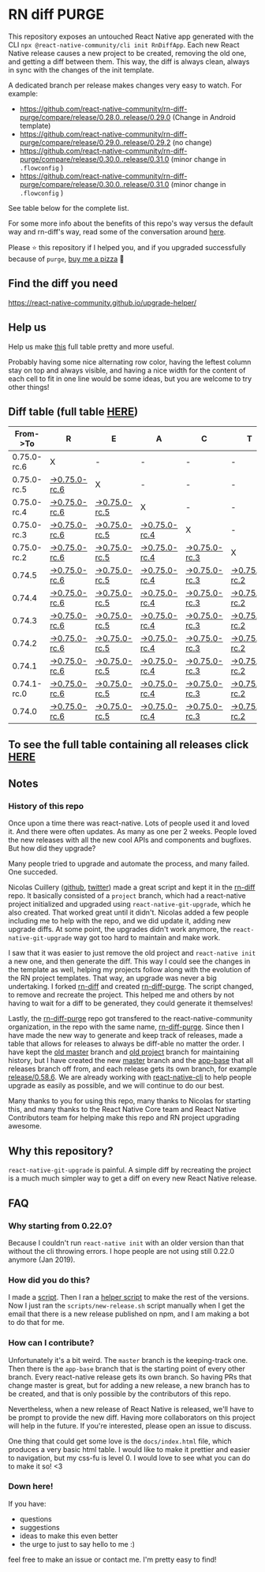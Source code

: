 # RN diff PURGE

This repository exposes an untouched React Native app generated with the CLI
`npx @react-native-community/cli init RnDiffApp`. Each new React Native release causes a new project to be created, removing the old one, and getting a diff between them. This way, the diff is always clean, always in sync with the changes of the init template.

A dedicated branch per release makes changes very easy
to watch. For example:

- https://github.com/react-native-community/rn-diff-purge/compare/release/0.28.0..release/0.29.0
  (Change in Android template)
- https://github.com/react-native-community/rn-diff-purge/compare/release/0.29.0..release/0.29.2
  (no change)
- https://github.com/react-native-community/rn-diff-purge/compare/release/0.30.0..release/0.31.0
  (minor change in `.flowconfig` )
- https://github.com/react-native-community/rn-diff-purge/compare/release/0.30.0..release/0.31.0
  (minor change in `.flowconfig` )

See table below for the complete list.

For some more info about the benefits of this repo's way versus the default way and rn-diff's way, read some of the conversation around [here](https://github.com/react-native-community/discussions-and-proposals/issues/68#issuecomment-452227478).

Please :star: this repository if I helped you, and if you upgraded successfully because of `purge`, [buy me a pizza](https://www.buymeacoffee.com/pvinis) :pizza:

## Find the diff you need

https://react-native-community.github.io/upgrade-helper/

## Help us

Help us make [this](https://react-native-community.github.io/rn-diff-purge) full table pretty and more useful.

Probably having some nice alternating row color, having the leftest column stay on top and always visible, and having a nice width for the content of each cell to fit in one line would be some ideas, but you are welcome to try other things!

## Diff table (full table [HERE](https://react-native-community.github.io/rn-diff-purge/))

| From->To    | R                                                                                                                         | E                                                                                                                         | A                                                                                                                         | C                                                                                                                         | T                                                                                                                         |                                                                                                                 | N                                                                                                               | A                                                                                                               | T                                                                                                               | I                                                                                                               | V                                                                                                                    | E |
| ----------- | ------------------------------------------------------------------------------------------------------------------------- | ------------------------------------------------------------------------------------------------------------------------- | ------------------------------------------------------------------------------------------------------------------------- | ------------------------------------------------------------------------------------------------------------------------- | ------------------------------------------------------------------------------------------------------------------------- | --------------------------------------------------------------------------------------------------------------- | --------------------------------------------------------------------------------------------------------------- | --------------------------------------------------------------------------------------------------------------- | --------------------------------------------------------------------------------------------------------------- | --------------------------------------------------------------------------------------------------------------- | -------------------------------------------------------------------------------------------------------------------- | - |
| 0.75.0-rc.6 | X                                                                                                                         | -                                                                                                                         | -                                                                                                                         | -                                                                                                                         | -                                                                                                                         | -                                                                                                               | -                                                                                                               | -                                                                                                               | -                                                                                                               | -                                                                                                               | -                                                                                                                    | - |
| 0.75.0-rc.5 | [->0.75.0-rc.6](https://github.com/react-native-community/rn-diff-purge/compare/release/0.75.0-rc.5..release/0.75.0-rc.6) | X                                                                                                                         | -                                                                                                                         | -                                                                                                                         | -                                                                                                                         | -                                                                                                               | -                                                                                                               | -                                                                                                               | -                                                                                                               | -                                                                                                               | -                                                                                                                    | - |
| 0.75.0-rc.4 | [->0.75.0-rc.6](https://github.com/react-native-community/rn-diff-purge/compare/release/0.75.0-rc.4..release/0.75.0-rc.6) | [->0.75.0-rc.5](https://github.com/react-native-community/rn-diff-purge/compare/release/0.75.0-rc.4..release/0.75.0-rc.5) | X                                                                                                                         | -                                                                                                                         | -                                                                                                                         | -                                                                                                               | -                                                                                                               | -                                                                                                               | -                                                                                                               | -                                                                                                               | -                                                                                                                    | - |
| 0.75.0-rc.3 | [->0.75.0-rc.6](https://github.com/react-native-community/rn-diff-purge/compare/release/0.75.0-rc.3..release/0.75.0-rc.6) | [->0.75.0-rc.5](https://github.com/react-native-community/rn-diff-purge/compare/release/0.75.0-rc.3..release/0.75.0-rc.5) | [->0.75.0-rc.4](https://github.com/react-native-community/rn-diff-purge/compare/release/0.75.0-rc.3..release/0.75.0-rc.4) | X                                                                                                                         | -                                                                                                                         | -                                                                                                               | -                                                                                                               | -                                                                                                               | -                                                                                                               | -                                                                                                               | -                                                                                                                    | - |
| 0.75.0-rc.2 | [->0.75.0-rc.6](https://github.com/react-native-community/rn-diff-purge/compare/release/0.75.0-rc.2..release/0.75.0-rc.6) | [->0.75.0-rc.5](https://github.com/react-native-community/rn-diff-purge/compare/release/0.75.0-rc.2..release/0.75.0-rc.5) | [->0.75.0-rc.4](https://github.com/react-native-community/rn-diff-purge/compare/release/0.75.0-rc.2..release/0.75.0-rc.4) | [->0.75.0-rc.3](https://github.com/react-native-community/rn-diff-purge/compare/release/0.75.0-rc.2..release/0.75.0-rc.3) | X                                                                                                                         | -                                                                                                               | -                                                                                                               | -                                                                                                               | -                                                                                                               | -                                                                                                               | -                                                                                                                    | - |
| 0.74.5      | [->0.75.0-rc.6](https://github.com/react-native-community/rn-diff-purge/compare/release/0.74.5..release/0.75.0-rc.6)      | [->0.75.0-rc.5](https://github.com/react-native-community/rn-diff-purge/compare/release/0.74.5..release/0.75.0-rc.5)      | [->0.75.0-rc.4](https://github.com/react-native-community/rn-diff-purge/compare/release/0.74.5..release/0.75.0-rc.4)      | [->0.75.0-rc.3](https://github.com/react-native-community/rn-diff-purge/compare/release/0.74.5..release/0.75.0-rc.3)      | [->0.75.0-rc.2](https://github.com/react-native-community/rn-diff-purge/compare/release/0.74.5..release/0.75.0-rc.2)      | X                                                                                                               | -                                                                                                               | -                                                                                                               | -                                                                                                               | -                                                                                                               | -                                                                                                                    | - |
| 0.74.4      | [->0.75.0-rc.6](https://github.com/react-native-community/rn-diff-purge/compare/release/0.74.4..release/0.75.0-rc.6)      | [->0.75.0-rc.5](https://github.com/react-native-community/rn-diff-purge/compare/release/0.74.4..release/0.75.0-rc.5)      | [->0.75.0-rc.4](https://github.com/react-native-community/rn-diff-purge/compare/release/0.74.4..release/0.75.0-rc.4)      | [->0.75.0-rc.3](https://github.com/react-native-community/rn-diff-purge/compare/release/0.74.4..release/0.75.0-rc.3)      | [->0.75.0-rc.2](https://github.com/react-native-community/rn-diff-purge/compare/release/0.74.4..release/0.75.0-rc.2)      | [->0.74.5](https://github.com/react-native-community/rn-diff-purge/compare/release/0.74.4..release/0.74.5)      | X                                                                                                               | -                                                                                                               | -                                                                                                               | -                                                                                                               | -                                                                                                                    | - |
| 0.74.3      | [->0.75.0-rc.6](https://github.com/react-native-community/rn-diff-purge/compare/release/0.74.3..release/0.75.0-rc.6)      | [->0.75.0-rc.5](https://github.com/react-native-community/rn-diff-purge/compare/release/0.74.3..release/0.75.0-rc.5)      | [->0.75.0-rc.4](https://github.com/react-native-community/rn-diff-purge/compare/release/0.74.3..release/0.75.0-rc.4)      | [->0.75.0-rc.3](https://github.com/react-native-community/rn-diff-purge/compare/release/0.74.3..release/0.75.0-rc.3)      | [->0.75.0-rc.2](https://github.com/react-native-community/rn-diff-purge/compare/release/0.74.3..release/0.75.0-rc.2)      | [->0.74.5](https://github.com/react-native-community/rn-diff-purge/compare/release/0.74.3..release/0.74.5)      | [->0.74.4](https://github.com/react-native-community/rn-diff-purge/compare/release/0.74.3..release/0.74.4)      | X                                                                                                               | -                                                                                                               | -                                                                                                               | -                                                                                                                    | - |
| 0.74.2      | [->0.75.0-rc.6](https://github.com/react-native-community/rn-diff-purge/compare/release/0.74.2..release/0.75.0-rc.6)      | [->0.75.0-rc.5](https://github.com/react-native-community/rn-diff-purge/compare/release/0.74.2..release/0.75.0-rc.5)      | [->0.75.0-rc.4](https://github.com/react-native-community/rn-diff-purge/compare/release/0.74.2..release/0.75.0-rc.4)      | [->0.75.0-rc.3](https://github.com/react-native-community/rn-diff-purge/compare/release/0.74.2..release/0.75.0-rc.3)      | [->0.75.0-rc.2](https://github.com/react-native-community/rn-diff-purge/compare/release/0.74.2..release/0.75.0-rc.2)      | [->0.74.5](https://github.com/react-native-community/rn-diff-purge/compare/release/0.74.2..release/0.74.5)      | [->0.74.4](https://github.com/react-native-community/rn-diff-purge/compare/release/0.74.2..release/0.74.4)      | [->0.74.3](https://github.com/react-native-community/rn-diff-purge/compare/release/0.74.2..release/0.74.3)      | X                                                                                                               | -                                                                                                               | -                                                                                                                    | - |
| 0.74.1      | [->0.75.0-rc.6](https://github.com/react-native-community/rn-diff-purge/compare/release/0.74.1..release/0.75.0-rc.6)      | [->0.75.0-rc.5](https://github.com/react-native-community/rn-diff-purge/compare/release/0.74.1..release/0.75.0-rc.5)      | [->0.75.0-rc.4](https://github.com/react-native-community/rn-diff-purge/compare/release/0.74.1..release/0.75.0-rc.4)      | [->0.75.0-rc.3](https://github.com/react-native-community/rn-diff-purge/compare/release/0.74.1..release/0.75.0-rc.3)      | [->0.75.0-rc.2](https://github.com/react-native-community/rn-diff-purge/compare/release/0.74.1..release/0.75.0-rc.2)      | [->0.74.5](https://github.com/react-native-community/rn-diff-purge/compare/release/0.74.1..release/0.74.5)      | [->0.74.4](https://github.com/react-native-community/rn-diff-purge/compare/release/0.74.1..release/0.74.4)      | [->0.74.3](https://github.com/react-native-community/rn-diff-purge/compare/release/0.74.1..release/0.74.3)      | [->0.74.2](https://github.com/react-native-community/rn-diff-purge/compare/release/0.74.1..release/0.74.2)      | X                                                                                                               | -                                                                                                                    | - |
| 0.74.1-rc.0 | [->0.75.0-rc.6](https://github.com/react-native-community/rn-diff-purge/compare/release/0.74.1-rc.0..release/0.75.0-rc.6) | [->0.75.0-rc.5](https://github.com/react-native-community/rn-diff-purge/compare/release/0.74.1-rc.0..release/0.75.0-rc.5) | [->0.75.0-rc.4](https://github.com/react-native-community/rn-diff-purge/compare/release/0.74.1-rc.0..release/0.75.0-rc.4) | [->0.75.0-rc.3](https://github.com/react-native-community/rn-diff-purge/compare/release/0.74.1-rc.0..release/0.75.0-rc.3) | [->0.75.0-rc.2](https://github.com/react-native-community/rn-diff-purge/compare/release/0.74.1-rc.0..release/0.75.0-rc.2) | [->0.74.5](https://github.com/react-native-community/rn-diff-purge/compare/release/0.74.1-rc.0..release/0.74.5) | [->0.74.4](https://github.com/react-native-community/rn-diff-purge/compare/release/0.74.1-rc.0..release/0.74.4) | [->0.74.3](https://github.com/react-native-community/rn-diff-purge/compare/release/0.74.1-rc.0..release/0.74.3) | [->0.74.2](https://github.com/react-native-community/rn-diff-purge/compare/release/0.74.1-rc.0..release/0.74.2) | [->0.74.1](https://github.com/react-native-community/rn-diff-purge/compare/release/0.74.1-rc.0..release/0.74.1) | X                                                                                                                    | - |
| 0.74.0      | [->0.75.0-rc.6](https://github.com/react-native-community/rn-diff-purge/compare/release/0.74.0..release/0.75.0-rc.6)      | [->0.75.0-rc.5](https://github.com/react-native-community/rn-diff-purge/compare/release/0.74.0..release/0.75.0-rc.5)      | [->0.75.0-rc.4](https://github.com/react-native-community/rn-diff-purge/compare/release/0.74.0..release/0.75.0-rc.4)      | [->0.75.0-rc.3](https://github.com/react-native-community/rn-diff-purge/compare/release/0.74.0..release/0.75.0-rc.3)      | [->0.75.0-rc.2](https://github.com/react-native-community/rn-diff-purge/compare/release/0.74.0..release/0.75.0-rc.2)      | [->0.74.5](https://github.com/react-native-community/rn-diff-purge/compare/release/0.74.0..release/0.74.5)      | [->0.74.4](https://github.com/react-native-community/rn-diff-purge/compare/release/0.74.0..release/0.74.4)      | [->0.74.3](https://github.com/react-native-community/rn-diff-purge/compare/release/0.74.0..release/0.74.3)      | [->0.74.2](https://github.com/react-native-community/rn-diff-purge/compare/release/0.74.0..release/0.74.2)      | [->0.74.1](https://github.com/react-native-community/rn-diff-purge/compare/release/0.74.0..release/0.74.1)      | [->0.74.1-rc.0](https://github.com/react-native-community/rn-diff-purge/compare/release/0.74.0..release/0.74.1-rc.0) | X |

## To see the full table containing all releases click [HERE](https://react-native-community.github.io/rn-diff-purge/)

## Notes

### History of this repo

Once upon a time there was react-native. Lots of people used it and loved it. And there were often updates. As many as one per 2 weeks. People loved the new releases with all the new cool APIs and components and bugfixes. But how did they upgrade?

Many people tried to upgrade and automate the process, and many failed. One succeded.

Nicolas Cuillery ([github](https://github.com/ncuillery), [twitter](https://twitter.com/ncuillery)) made a great script and kept it in the [rn-diff](https://github.com/ncuillery/rn-diff) repo. It basically consisted of a `project` branch, which had a react-native project initialized and upgraded using `react-native-git-upgrade`, which he also created. That worked great until it didn't. Nicolas added a few people including me to help with the repo, and we did update it, adding new upgrade diffs. At some point, the upgrades didn't work anymore, the `react-native-git-upgrade` way got too hard to maintain and make work.

I saw that it was easier to just remove the old project and `react-native init` a new one, and then generate the diff. This way I could see the changes in the template as well, helping my projects follow along with the evolution of the RN project templates. That way, an upgrade was never a big undertaking. I forked [rn-diff](https://github.com/ncuillery/rn-diff) and created [rn-diff-purge](https://github.com/react-native-community/rn-diff-purge). The script changed, to remove and recreate the project. This helped me and others by not having to wait for a diff to be generated, they could generate it themselves!

Lastly, the [rn-diff-purge](https://github.com/react-native-community/rn-diff-purge) repo got transfered to the react-native-community organization, in the repo with the same name, [rn-diff-purge](https://github.com/react-native-community/rn-diff-purge). Since then I have made the new way to generate and keep track of releases, made a table that allows for releases to always be diff-able no matter the order. I have kept the [old master](https://github.com/react-native-community/rn-diff-purge/tree/old/master) branch and [old project](https://github.com/react-native-community/rn-diff-purge/tree/old/project) branch for maintaining history, but I have created the new [master](https://github.com/react-native-community/rn-diff-purge/tree/master) branch and the [app-base](https://github.com/react-native-community/rn-diff-purge/tree/app-base) that all releases branch off from, and each release gets its own branch, for example [release/0.58.6](https://github.com/react-native-community/rn-diff-purge/tree/release/0.58.6). We are already working with [react-native-cli](https://github.com/react-native-community/react-native-cli) to help people upgrade as easily as possible, and we will continue to do our best.

Many thanks to you for using this repo, many thanks to Nicolas for starting this, and many thanks to the React Native Core team and React Native Contributors team for helping make this repo and RN project upgrading awesome.

## Why this repository?

`react-native-git-upgrade` is painful. A simple diff by recreating the project is a much much simpler way to get a diff on every new React Native release.

## FAQ

### Why starting from 0.22.0?

Because I couldn't run `react-native init` with an older version than that without the cli throwing errors. I hope people are not using still 0.22.0 anymore (Jan 2019).

### How did you do this?

I made a [script](https://github.com/react-native-community/rn-diff-purge/blob/master/scripts/new-release.sh). Then I ran a [helper script](https://github.com/react-native-community/rn-diff-purge/blob/master/scripts/new-release.sh) to make the rest of the versions.
Now I just ran the `scripts/new-release.sh` script manually when I get the email that there is a new release published on npm, and I am making a bot to do that for me.

### How can I contribute?

Unfortunately it's a bit weird. The `master` branch is the keeping-track one. Then there is the `app-base` branch that is the starting point of every other branch. Every react-native release gets its own branch. So having PRs that change master is great, but for adding a new release, a new branch has to be created, and that is only possible by the contributors of this repo.

Nevertheless, when a new release of React Native is released, we'll have to be prompt to provide
the new diff. Having more collaborators on this project will help in the future. If you're interested, please open an issue to discuss.

One thing that could get some love is the `docs/index.html` file, which produces a very basic html table. I would like to make it prettier and easier to navigation, but my css-fu is level 0. I would love to see what you can do to make it so! <3

### Down here!

If you have:

- questions
- suggestions
- ideas to make this even better
- the urge to just to say hello to me :)

feel free to make an issue or contact me. I'm pretty easy to find!
